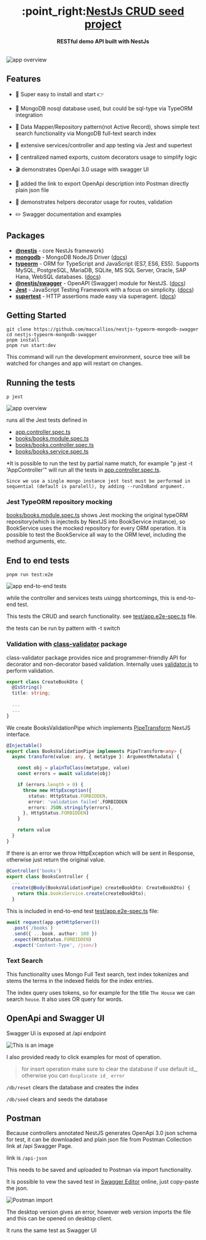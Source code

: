 <!-- https://github.com/nestjsx/crud -->

<div align="center">
  <h1>:point_right:<a href="https://github.com/maccallios/nestjs-typeorm-mongodb-swagger">NestJs CRUD seed project
  </a></h1>
</div>

<div align="center">
  <strong>RESTful demo API built with NestJs</strong>
</div>

<br />

![app overview](docs/images/app-overview.png)


## Features

- :electric_plug: Super easy to install and start :point_right:

- :octopus: MongoDB nosql database used, but could be sql-type via TypeORM integration

- :mag_right: Data Mapper/Repository pattern(not Active Record), shows simple text search functionality via MongoDB full-text search index

- :telescope: extensive services/controller and app testing via Jest and supertest

- :space_invader: centralized named exports, custom decorators usage to simplify logic

- :clapper: demonstrates OpenApi 3.0 usage with swagger UI

- :wrench: added the link to export OpenApi description into Postman directly plain json file

- :gift: demonstrates helpers decorator usage for routes, validation

- :pencil2: Swagger documentation and examples

## Packages

- [**@nestjs**](https://nestjs.com) - core NestJs framework)
- [**mongodb**](https://www.npmjs.com/package/mongodb) - MongoDB NodeJS Driver ([docs](https://www.mongodb.com/docs/drivers/node/current/))
- [**typeorm**](https://www.npmjs.com/package/typeorm) - ORM for TypeScript and JavaScript (ES7, ES6, ES5). Supports MySQL, PostgreSQL, MariaDB, SQLite, MS SQL Server, Oracle, SAP Hana, WebSQL databases. ([docs](https://github.com/nestjsx/crud/wiki/ServiceTypeorm))
- [**@nestjs/swagger**](https://www.npmjs.com/@nestjs/swagger) - OpenAPI (Swagger) module for NestJS. ([docs](https://swagger.io/specification))
- [**Jest**](https://www.npmjs.com/jest) - JavaScript Testing Framework with a focus on simplicity. ([docs](https://jestjs.io))
- [**supertest**](https://www.npmjs.com/supertest) - HTTP assertions made easy via superagent. ([docs](https://github.com/visionmedia/supertest#readme))

## Getting Started

```
git clone https://github.com/maccallios/nestjs-typeorm-mongodb-swagger
cd nestjs-typeorm-mongodb-swagger
pnpm install
pnpm run start:dev
```

This command will run the development environment, source tree will be watched for changes and app will restart on changes.

## Running the tests

```
p jest
```

![app overview](docs/images/tests-services.png)

runs all the Jest tests defined in

* [app.controller.spec.ts](src/app.controller.spec.ts)
* [books/books.module.spec.ts](src/books/books.module.spec.ts)
* [books/books.controller.spec.ts](src/books/books.controller.spec.ts)
* [books/books.service.spec.ts](src/books/books.service.spec.ts)


*It is possible to run the test by partial name match,
for example "p jest -t 'AppController'"
will run all the tests in [app.controller.spec.ts](src/app.controller.spec.ts).

`Since we use a single mongo instance jest test must be performad in sequential (default is paralell), by adding --runInBand argument.`

### Jest TypeORM repository mocking
[books/books.module.spec.ts](src/books/books.module.spec.ts)
shows Jest mocking the original typeORM repository(which is injecteds by NextJS into BookService instance), so BookService uses the mocked repository for every ORM operation. It is possible to test the BookService all way to the ORM level, including the method arguments, etc.


## End to end tests

```
pnpm run test:e2e
```

![app end-to-end tests](docs/images/test-e2e.png)

while the controller and services tests usingg shortcomings,
this is end-to-end test.

This tests the CRUD and search functionality.
see [test/app.e2e-spec.ts](test/app.e2e-spec.ts) file.

the tests can be run by pattern with -t switch

### Validation with [class-validator](https://github.com/typestack/class-validator) package

class-validator package provides nice and programmer-friendly API
for decorator and non-decorator based validation. Internally uses [validator.js](https://github.com/validatorjs/validator.js) to perform validation.

```typescript
export class CreateBookDto {
  @IsString()
  title: string;
  
  ...
  ...
}
```

We create BooksValidationPipe which implements [PipeTransform](https://docs.nestjs.com/pipes) NextJS interface.

```typescript
@Injectable()
export class BooksValidationPipe implements PipeTransform<any> {
  async transform(value: any, { metatype }: ArgumentMetadata) {

    const obj = plainToClass(metatype, value)
    const errors = await validate(obj)

    if (errors.length > 0) {
      throw new HttpException({
        status: HttpStatus.FORBIDDEN,
        error: 'validation failed',FORBIDDEN
        errors: JSON.stringify(errors),
      }, HttpStatus.FORBIDDEN)
    }

    return value
  }
}
```

If there is an error we throw HttpException which will be sent in Response,
otherwise just return the original value.


```typescript
@Controller('books')
export class BooksController {
  ...
  create(@Body(BooksValidationPipe) createBookDto: CreateBookDto) {
    return this.booksService.create(createBookDto);
  }
```

This is included in end-to-end test [test/app.e2e-spec.ts](test/app.e2e-spec.ts) file:

```typescript
await request(app.getHttpServer())
  .post(`/books`)
  .send({ ...book, author: 100 })
  .expect(HttpStatus.FORBIDDEN)
  .expect('Content-Type', /json/)
```



### Text Search

This functionality uses Mongo Full Text search,
text index tokenizes and stems the terms in the indexed fields for the index entries.

The index query uses tokens, so for example for the title `The House` we can search `house`. It also uses OR query for words.

## OpenApi and Swagger UI

Swagger Ui is exposed at /api endpoint

![This is an image](docs/images/swagger.png)

I also provided ready to click examples for most of operation.
> for insert operation make sure to clear the database if use default id_, otherwise you can `ducplicate id_ error`

`/db/reset` clears the database and creates the index

`/db/seed`  clears and seeds the database

## Postman

Because controllers annotated NestJS generates OpenApi 3.0 json schema for test, it can be downloaded and plain json file from 
Postman Collection link at /api Swagger Page.

link is `/api-json`

This needs to be saved and uploaded to Postman via import functionality.

It is possible to vew the saved test in [Swagger Editor](https://editor.swagger.io) online, just copy-paste the json.


![Postman import](docs/images/postman-web-import.png)

The desktop version gives an error, however web version imports the file and this can be opened on desktop client.

It runs the same test as Swagger UI
